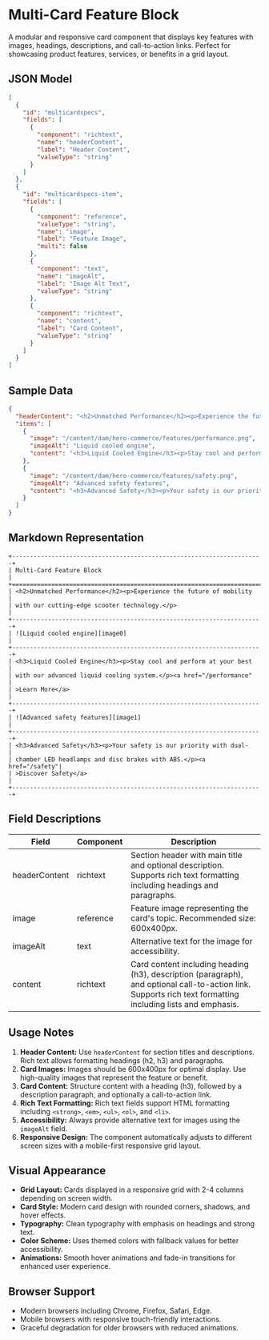 
# Multi-Card Feature Block

A modular and responsive card component that displays key features with images, headings, descriptions, and call-to-action links. Perfect for showcasing product features, services, or benefits in a grid layout.

## JSON Model

```json
[
  {
    "id": "multicardspecs",
    "fields": [
      {
        "component": "richtext",
        "name": "headerContent",
        "label": "Header Content",
        "valueType": "string"
      }
    ]
  },
  {
    "id": "multicardspecs-item",
    "fields": [
      {
        "component": "reference",
        "valueType": "string",
        "name": "image",
        "label": "Feature Image",
        "multi": false
      },
      {
        "component": "text",
        "name": "imageAlt",
        "label": "Image Alt Text",
        "valueType": "string"
      },
      {
        "component": "richtext",
        "name": "content",
        "label": "Card Content",
        "valueType": "string"
      }
    ]
  }
]
```

## Sample Data

```json
{
  "headerContent": "<h2>Unmatched Performance</h2><p>Experience the future of mobility with our cutting-edge scooter technology.</p>",
  "items": [
    {
      "image": "/content/dam/hero-commerce/features/performance.png",
      "imageAlt": "Liquid cooled engine",
      "content": "<h3>Liquid Cooled Engine</h3><p>Stay cool and perform at your best with our advanced liquid cooling system.</p><a href="/performance">Learn More</a>"
    },
    {
      "image": "/content/dam/hero-commerce/features/safety.png",
      "imageAlt": "Advanced safety features",
      "content": "<h3>Advanced Safety</h3><p>Your safety is our priority with dual-chamber LED headlamps and disc brakes with ABS.</p><a href="/safety">Discover Safety</a>"
    }
  ]
}
```

## Markdown Representation

```
+----------------------------------------------------------------------+
| Multi-Card Feature Block                                             |
+======================================================================+
| <h2>Unmatched Performance</h2><p>Experience the future of mobility  |
| with our cutting-edge scooter technology.</p>                       |
+----------------------------------------------------------------------+
| ![Liquid cooled engine][image0]                                     |
+----------------------------------------------------------------------+
| <h3>Liquid Cooled Engine</h3><p>Stay cool and perform at your best  |
| with our advanced liquid cooling system.</p><a href="/performance"  |
| >Learn More</a>                                                      |
+----------------------------------------------------------------------+
| ![Advanced safety features][image1]                                  |
+----------------------------------------------------------------------+
| <h3>Advanced Safety</h3><p>Your safety is our priority with dual-    |
| chamber LED headlamps and disc brakes with ABS.</p><a href="/safety"|
| >Discover Safety</a>                                                 |
+----------------------------------------------------------------------+
```

## Field Descriptions

| Field | Component | Description |
|-------|-----------|-------------|
| headerContent | richtext | Section header with main title and optional description. Supports rich text formatting including headings and paragraphs. |
| image | reference | Feature image representing the card's topic. Recommended size: 600x400px. |
| imageAlt | text | Alternative text for the image for accessibility. |
| content | richtext | Card content including heading (h3), description (paragraph), and optional call-to-action link. Supports rich text formatting including lists and emphasis. |

## Usage Notes

1. **Header Content:** Use `headerContent` for section titles and descriptions. Rich text allows formatting headings (h2, h3) and paragraphs.
2. **Card Images:** Images should be 600x400px for optimal display. Use high-quality images that represent the feature or benefit.
3. **Card Content:** Structure content with a heading (h3), followed by a description paragraph, and optionally a call-to-action link.
4. **Rich Text Formatting:** Rich text fields support HTML formatting including `<strong>`, `<em>`, `<ul>`, `<ol>`, and `<li>`.
5. **Accessibility:** Always provide alternative text for images using the `imageAlt` field.
6. **Responsive Design:** The component automatically adjusts to different screen sizes with a mobile-first responsive grid layout.

## Visual Appearance

- **Grid Layout:** Cards displayed in a responsive grid with 2-4 columns depending on screen width.
- **Card Style:** Modern card design with rounded corners, shadows, and hover effects.
- **Typography:** Clean typography with emphasis on headings and strong text.
- **Color Scheme:** Uses themed colors with fallback values for better accessibility.
- **Animations:** Smooth hover animations and fade-in transitions for enhanced user experience.

## Browser Support

- Modern browsers including Chrome, Firefox, Safari, Edge.
- Mobile browsers with responsive touch-friendly interactions.
- Graceful degradation for older browsers with reduced animations.
  